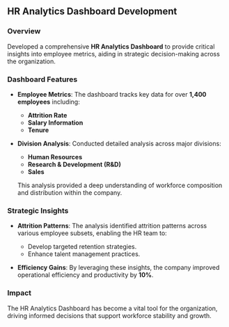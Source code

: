 ## HR Analytics Dashboard Development

### Overview
Developed a comprehensive **HR Analytics Dashboard** to provide critical insights into employee metrics, aiding in strategic decision-making across the organization.

### Dashboard Features
- **Employee Metrics**: The dashboard tracks key data for over **1,400 employees** including:
  - **Attrition Rate**
  - **Salary Information**
  - **Tenure**
  
- **Division Analysis**: Conducted detailed analysis across major divisions:
  - **Human Resources**
  - **Research & Development (R&D)**
  - **Sales**
  
  This analysis provided a deep understanding of workforce composition and distribution within the company.

### Strategic Insights
- **Attrition Patterns**: The analysis identified attrition patterns across various employee subsets, enabling the HR team to:
  - Develop targeted retention strategies.
  - Enhance talent management practices.
  
- **Efficiency Gains**: By leveraging these insights, the company improved operational efficiency and productivity by **10%**.

### Impact
The HR Analytics Dashboard has become a vital tool for the organization, driving informed decisions that support workforce stability and growth.

